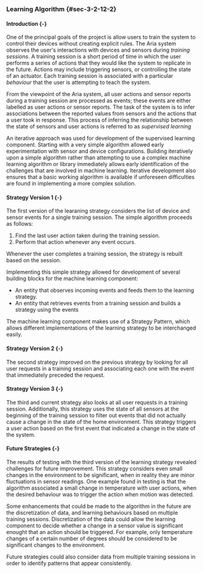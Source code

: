### Learning Algorithm {#sec-3-2-12-2}

#### Introduction {-}

One of the principal goals of the project is allow users to train the system to control their devices without 
creating explicit rules. The Aria system observes the user's interactions with devices and sensors during 
*training sessions*. A training session is a short period of time in which the user performs a series of 
actions that they would like the system to replicate in the future. Actions may include triggering sensors,
or controlling the state of an actuator. Each training session is associated with a particular *behaviour* that
the user is attempting to teach the system. 

From the viewpoint of the Aria system, all user actions and sensor reports during a training session are 
processed as events; these events are either labelled as user actions or sensor reports. The task of the system
is to infer associations between the reported values from sensors and the actions that a user took in response.
This process of inferring the relationship between the state of sensors and user actions is referred to as
*supervised learning* 

An iterative approach was used for development of the supervised learning component. Starting with a very simple
algorithm allowed early experimentation with sensor and device configurations. Building iteratively upon a simple 
algorithm rather than attempting to use a complex machine learning algorithm or library immediately allows early 
identification of the challenges that are involved in machine learning. Iterative development also ensures that 
a basic working algorithm is available if unforeseen difficulties are found in implementing a more complex solution.

#### Strategy Version 1 {-}

The first version of the learaning strategy considers the list of device and sensor events for a 
single training session. The simple algorithm proceeds as follows:

1. Find the last user action taken during the training session.
2. Perform that action whenever any event occurs.

Whenever the user completes a training session, the strategy is rebuilt based on the session.

Implementing this simple strategy allowed for development of several building blocks for the 
machine learning component:

- An entity that observes incoming events and feeds them to the learning strategy.
- An entity that retrieves events from a training session and builds a strategy using the events

The machine learning component makes use of a Strategy Pattern, which allows different 
implementations of the learning strategy to be interchanged easily.

#### Strategy Version 2 {-}

The second strategy improved on the previous strategy by looking for all user requests in a training
session and associating each one with the event that immediately preceded the request.

#### Strategy Version 3 {-}

The third and current strategy also looks at all user requests in a training session. Additionally,
this strategy uses the state of all sensors at the beginning of the training session to filter out 
events that did not actually cause a change in the state of the home environment. This strategy 
triggers a user action based on the first event that indicated a change in the state of the 
system.

#### Future Strategies {-}

The results of testing with the third version of the learning strategy revealed challenges for 
future improvement. This strategy considers even small changes in the environment to be significant,
when in reality they are minor fluctuations in sensor readings. One example found in testing is that
the algorithm associated a small change in temperature with user actions, when the desired 
behaviour was to trigger the action when motion was detected.

Some enhancements that could be made to the algorithm in the future are the discretization of data,
and learning behaviours based on multiple training sessions. Discretization of the data could allow
the learning component to decide whether a change in a sensor value is significant enought that
an action should be triggered. For example, only temperature changes of a certain number of degrees
should be considered to be significant changes to the environment.

Future strategies could also consider data from multiple training sessions in order to identify 
patterns that appear consistently.
